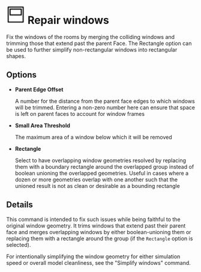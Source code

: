# <img src="../../.gitbook/assets/repair-windows.svg" width="50" height="50"> Repair windows

Fix the windows of the rooms by merging the colliding windows and trimming those that extend past the parent Face. The Rectangle option can be used to further simplify non-rectangular windows into rectangular shapes.

## Options

* **Parent Edge Offset**

  A number for the distance from the parent face edges to which windows will be trimmed. Entering a non-zero number here can ensure that space is left on parent faces to account for window frames

* **Small Area Threshold**

  The maximum area of a window below which it will be removed

* **Rectangle**

  Select to have overlapping window geometries resolved by replacing them with a boundary rectangle around the overlapped group instead of boolean unioning the overlapped geometries. Useful in cases where a dozen or more geometries overlap with one another such that the unioned result is not as clean or desirable as a bounding rectangle

## Details

This command is intended to fix such issues while being faithful to the original window geometry. It trims windows that extend past their parent face and merges overlapping windows by either boolean-unioning them or replacing them with a rectangle around the group (if the `Rectangle` option is selected).

For intentionally simplifying the window geometry for either simulation speed or overall model cleanliness, see the "Simplify windows" command.